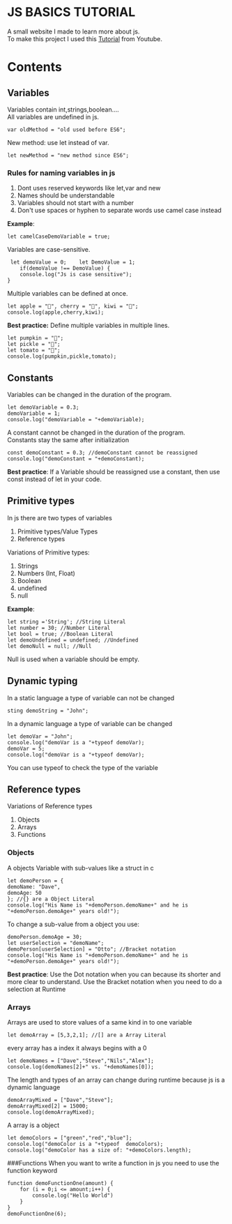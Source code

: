 # JS BASICS TUTORIAL
A small website I made to learn more about js.  
To make this project I used this [Tutorial] from Youtube.
# Contents
## Variables
Variables contain int,strings,boolean....  
All variables are undefined in js.

    var oldMethod = "old used before ES6";   

New method: use let instead of var.

    let newMethod = "new method since ES6";   

### Rules for naming variables in js

1. Dont uses reserved keywords like let,var and new
2. Names should be understandable
3. Variables should not start with a number
4. Don't use spaces or hyphen to separate words use camel case instead

**Example**:

    let camelCaseDemoVariable = true;

Variables are case-sensitive.

     let demoValue = 0;    let DemoValue = 1;    
        if(demoValue !== DemoValue) {    
        console.log("Js is case sensitive");    
    }   

Multiple variables can be defined at once.

    let apple = "🍎", cherry = "🍒", kiwi = "🥝";    
    console.log(apple,cherry,kiwi);   

**Best practice:** Define multiple variables in multiple lines.

    let pumpkin = "🎃";    
    let pickle = "🥒";    
    let tomato = "🍅";    
    console.log(pumpkin,pickle,tomato);   

## Constants
Variables can be changed in the duration of the program.

    let demoVariable = 0.3;    
    demoVariable = 1;    
    console.log("demoVariable = "+demoVariable);   

A constant cannot be changed in the duration of the program.    
Constants stay the same after initialization

    const demoConstant = 0.3; //demoConstant cannot be reassigned
    console.log("demoConstant = "+demoConstant);   

**Best practice**: If a Variable should be reassigned use a constant, then use const instead of let in your code.

## Primitive types
In js there are two types of variables
1. Primitive types/Value Types
2. Reference types

Variations of Primitive types:
1. Strings
2. Numbers (Int, Float)
3. Boolean
4. undefined
5. null

**Example**:

    let string ='String'; //String Literal  
    let number = 30; //Number Literal  
    let bool = true; //Boolean Literal  
    let demoUndefined = undefined; //Undefined  
    let demoNull = null; //Null  

Null is used when a variable should be empty.

## Dynamic typing
In a static language a type of variable can not be changed

    sting demoString = "John";

In a dynamic language a type of variable can be changed

    let demoVar = "John";
    console.log("demoVar is a "+typeof demoVar);
    demoVar = 5;
    console.log("demoVar is a "+typeof demoVar);

You can use typeof to check the type of the variable

## Reference types
Variations of Reference types
1. Objects
2. Arrays
3. Functions

### Objects
A objects Variable with sub-values like a struct in c

    let demoPerson = {
    demoName: "Dave",
    demoAge: 50
    }; //{} are a Object Literal
    console.log("His Name is "+demoPerson.demoName+" and he is "+demoPerson.demoAge+" years old!");

To change a sub-value from a object you use:

    demoPerson.demoAge = 30; 
    let userSelection = "demoName";
    demoPerson[userSelection] = "Otto"; //Bracket notation
    console.log("His Name is "+demoPerson.demoName+" and he is "+demoPerson.demoAge+" years old!");

**Best practice**: Use the Dot notation when you can because its shorter and more clear to understand.
Use the Bracket notation when you need to do a selection at Runtime

### Arrays
Arrays are used to store values of a same kind in to one variable

    let demoArray = [5,3,2,1]; //[] are a Array Literal

every array has a index it always begins with a 0

    let demoNames = ["Dave","Steve","Nils","Alex"];
    console.log(demoNames[2]+" vs. "+demoNames[0]);

The length and types of an array can change during runtime because js is a dynamic language

    demoArrayMixed = ["Dave","Steve"];
    demoArrayMixed[2] = 15000;
    console.log(demoArrayMixed);

A array is a object

    let demoColors = ["green","red","blue"];
    console.log("demoColor is a "+typeof  demoColors);
    console.log("demoColor has a size of: "+demoColors.length);

###Functions
When you want to write a function in js you need to use the function keyword

    function demoFunctionOne(amount) {
        for (i = 0;i <= amount;i++) {
            console.log("Hello World")
        }
    }
    demoFunctionOne(6);

[Tutorial]: https://youtu.be/W6NZfCO5SIk
